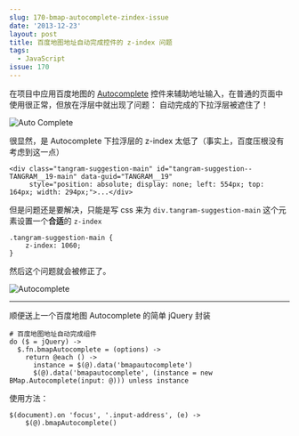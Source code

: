 ```yaml
---
slug: 170-bmap-autocomplete-zindex-issue
date: '2013-12-23'
layout: post
title: 百度地图地址自动完成控件的 z-index 问题
tags:
  - JavaScript
issue: 170
---
```


在项目中应用百度地图的 [Autocomplete] 控件来辅助地址输入，在普通的页面中使用很正常，但放在浮层中就出现了问题：
自动完成的下拉浮层被遮住了！

![Auto Complete](https://github.com/greatghoul/greatghoul.github.io/assets/208966/40a51bca-8be0-4f0a-b099-697ccd707f00)


很显然，是 Autocomplete 下拉浮层的 z-index 太低了（事实上，百度压根没有考虑到这一点）

    <div class="tangram-suggestion-main" id="tangram-suggestion--TANGRAM__19-main" data-guid="TANGRAM__19"
         style="position: absolute; display: none; left: 554px; top: 164px; width: 294px;">...</div>

但是问题还是要解决，只能是写 css 来为 `div.tangram-suggestion-main` 这个元素设置一个**合适**的 `z-index`

    .tangram-suggestion-main {
        z-index: 1060;
    }

然后这个问题就会被修正了。

![Autocomplete](https://github.com/greatghoul/greatghoul.github.io/assets/208966/c3b7f42c-e59c-4a50-a906-b92fc7bc5560)


---

顺便送上一个百度地图 Autocomplete 的简单 jQuery 封装

    # 百度地图地址自动完成组件
    do ($ = jQuery) ->
      $.fn.bmapAutocomplete = (options) ->
        return @each () ->
          instance = $(@).data('bmapautocomplete')
          $(@).data('bmapautocomplete', (instance = new BMap.Autocomplete(input: @))) unless instance

使用方法：

    $(document).on 'focus', '.input-address', (e) ->
        $(@).bmapAutocomplete()

[Autocomplete]: http://developer.baidu.com/map/reference/index.php?title=Class:%E6%9C%8D%E5%8A%A1%E7%B1%BB/Autocomplete
